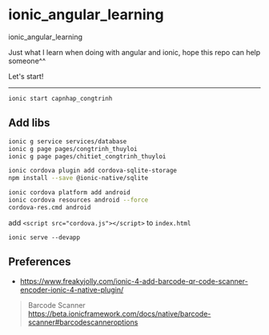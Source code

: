 # ionic_angular_learning
ionic_angular_learning

Just what I learn when doing with angular and ionic, hope this repo can help someone^^

Let's start!

***

`ionic start capnhap_congtrinh`

## Add libs

```bash
ionic g service services/database
ionic g page pages/congtrinh_thuyloi
ionic g page pages/chitiet_congtrinh_thuyloi
```

```bash
ionic cordova plugin add cordova-sqlite-storage
npm install --save @ionic-native/sqlite
```

```bash
ionic cordova platform add android
ionic cordova resources android --force
cordova-res.cmd android
```

add `<script src="cordova.js"></script>` to `index.html`

`ionic serve --devapp`






## Preferences

* https://www.freakyjolly.com/ionic-4-add-barcode-qr-code-scanner-encoder-ionic-4-native-plugin/

> Barcode Scanner
https://beta.ionicframework.com/docs/native/barcode-scanner#barcodescanneroptions

